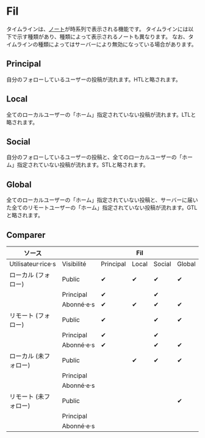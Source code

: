 # Fil
タイムラインは、[ノート](./note)が時系列で表示される機能です。 タイムラインには以下で示す種類があり、種類によって表示されるノートも異なります。 なお、タイムラインの種類によってはサーバーにより無効になっている場合があります。

## Principal
自分のフォローしているユーザーの投稿が流れます。HTLと略されます。

## Local
全てのローカルユーザーの「ホーム」指定されていない投稿が流れます。LTLと略されます。

## Social
自分のフォローしているユーザーの投稿と、全てのローカルユーザーの「ホーム」指定されていない投稿が流れます。STLと略されます。

## Global
全てのローカルユーザーの「ホーム」指定されていない投稿と、サーバーに届いた全てのリモートユーザーの「ホーム」指定されていない投稿が流れます。GTLと略されます。

## Comparer
| ソース                |            |           | Fil   |        |        |
| ------------------ | ---------- | --------- | ----- | ------ | ------ |
| Utilisateur·rice·s | Visibilité | Principal | Local | Social | Global |
| ローカル (フォロー)        | Public     | ✔         | ✔     | ✔      | ✔      |
|                    | Principal  | ✔         |       | ✔      |        |
|                    | Abonné·e·s | ✔         | ✔     | ✔      | ✔      |
| リモート (フォロー)        | Public     | ✔         |       | ✔      | ✔      |
|                    | Principal  | ✔         |       | ✔      |        |
|                    | Abonné·e·s | ✔         |       | ✔      | ✔      |
| ローカル (未フォロー)       | Public     |           | ✔     | ✔      | ✔      |
|                    | Principal  |           |       |        |        |
|                    | Abonné·e·s |           |       |        |        |
| リモート (未フォロー)       | Public     |           |       |        | ✔      |
|                    | Principal  |           |       |        |        |
|                    | Abonné·e·s |           |       |        |        |
